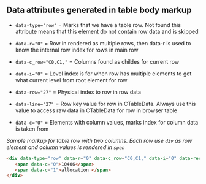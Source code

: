 Data attributes generated in table body markup
--

- `data-type="row"` = Marks that we have a table row. Not found this attribute means that this element do not contain row data and is skipped
- `data-r="0"` = Row in rendered as multiple rows, then data-r is used to know the internal row index for rows in main row
- `data-c_row="C0,C1,"` = Columns found as childes for current row
- `data-i="0"` = Level index is for when row has multiple elements to get what current level from root element for row
- `data-row="27"` = Physical index to row in row data
- `data-line="27"` = Row key value for row in CTableData. Always use this value to access raw data in CTableData for row in browser table

- `data-c="0"` = Elements with column values, marks index for column data is taken from

_Sample markup for table row with two columns. Each row use `div` as row element and column values is rendered in `span`_
```html
<div data-type="row" data-r="0" data-c_row="C0,C1," data-i="0" data-record="1" data-row="27" data-line="27">
   <span data-c="0">10406</span>
   <span data-c="1">allocation </span>
</div>
```